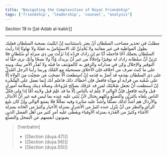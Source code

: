 ```yaml
---
title: "Navigating the Complexities of Royal Friendship"
tags: ['friendship', 'leadership', 'counsel', "analysis"]
---
```


 Section 19 in [[al-Adab al-kabīr]]

---
مطلبٌ في تحذير مصاحب السلطان أنْ يغتر باستئناسه إنْ ابتُليتَ بصحبة السلطان فعليك بطول المواظبة في غير معاتبة ولا يُحْدِثَنَّ لك الاستئناسُ به غفلةً ولا تهاونًا  إذا رأيتَ السلطان يجعلك أخًا فاجعله أبًا ثم إن زادك فزِدْه  إذا نَزَلْتَ مِن ذِي منزلة أو سُلطان فلا تَرَيَنَّ أنَّ سلطانه زادك له توقيرًا وإجلالًا من غير أنْ يزيدك وُدًّا ولا نصحًا وأنك ترى حقًّا له التوقير والإجلال وكن في مداراته والرفق به كالمؤتنف ما قبله ولا تُقدِّر الأمر بينك وبينه على ما كنتَ تعرف من أخلاقه فإن الأخلاق مستحيلة مع المُلك وربما رأينا الرجل المُدِلَّ على ذي السلطان بقِدَمه قد أضرَّ به قِدَمه  إنْ استطعتَ ألَّا تصحَبَ مَن صَحِبْت مِنَ الولاة إلَّا على شُعْبة من قرابة أو مودَّة فافعل فإن أخطأك ذلك فاعلم أنك إنما تعمل على السُّخْرة  إنْ استطعت أنْ تجعل صُحْبَتَك لمن قد عَرَفَك بصالح مُرُوءَتك وصحَّة دِينك وسلامة أُمورك قبل ولايته فافعل  فإنَّ الوالي لا عِلْمَ له بالناس إلَّا ما قد عَلِمَ قبل ولايته أمَّا إذا وَلي فكلُّ الناس يلقاه بالتزيُّن والتصنُّع وكلهم يحتال لأنْ يُثنَى عليه عنده بما ليس فيه غير أنَّ الأنذال والأرذال هم أشدُّ لذلك تصنُّعًا وأشدُّ عليه مثابرة وفيه تمحُّلًا  فلا يمتنع الوالي  وإنْ كان بليغ الرأي والنظر  من أنْ يَنْزِل عنده كثيرٌ من الأشرار بمنزلة الأخيار وكثيرٌ من الخانة بمنزلة الأُمَنَاء وكثيرٌ من الغَدَرَة بمنزلة الأوفياء ويغَطَّى عليه أمر كثير من أهل الفضل الذين يصونون أنفسهم عن التمحل والتصنُّع

> [!verbatim]
> - [[Section (duya.47)]]
> - [[Section (duya.56)]]
> - [[Section (duya.55)]]
